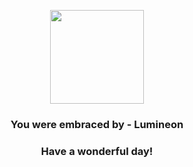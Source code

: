 <p align="center">
    <img src="https://raw.githubusercontent.com/PokeAPI/sprites/master/sprites/pokemon/457.png" width="150" height="150">
</p>
<h3 align="center">You were embraced by - <b>Lumineon</b></h3>
<h3 align="center">Have a wonderful day!</h3>
